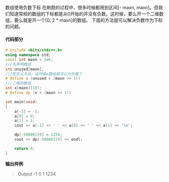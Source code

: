 数组使用负数下标
在刷题的过程中，很多时候都用到区间[- maxn, maxn]。但我们知道常规的数组的下标都是从0开始的并没有负数，这时候，要么开一个二维数组，要么就是开一个[0, 2 * maxn]的数组。
下面的方法就可以解决负数作为下标的问题。

#### 代码部分 ####
```cpp
# include <bits/stdc++.h>
using namespace std;
const int maxn = 1e6;
///先声明数组
int unused[maxn];
///宏定义方法。这时候a数组就可以为负数了
# define a (unused + (maxn >> 1))
///二维的数组
int x[maxn][10];
# define dp (x + (maxn >> 1))

int main(void)
{
    a[-1] = -1;
    a[0] = 0;
    a[1] = 1;
    cout << a[-1] << ' ' << a[0] << ' ' << a[1] << '\n';

    dp[-50000][0] = 1234;
    cout << dp[-50000][0] << endl;

    return 0;
}
```
**输出样例**
>Output
-1 0 1
1234